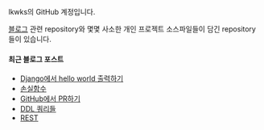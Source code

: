 lkwks의 GitHub 계정입니다.

[블로그](https://lkwks.github.io) 관련 repository와 몇몇 사소한 개인 프로젝트 소스파일들이 담긴 repository들이 있습니다.


#### 최근 블로그 포스트
<!-- BLOG-POST-LIST:START -->
- [Django에서 hello world 출력하기](https://lkwks.github.io/python/2022/01/05/django%EC%97%90%EC%84%9C-hello-world-%EC%B6%9C%EB%A0%A5%ED%95%98%EA%B8%B0.html)
- [손실함수](https://lkwks.github.io/cs231n/2022/01/02/%EC%86%90%EC%8B%A4%ED%95%A8%EC%88%98.html)
- [GitHub에서 PR하기](https://lkwks.github.io/github/2021/12/28/GitHub%EC%97%90%EC%84%9C-PR%ED%95%98%EA%B8%B0.html)
- [DDL 쿼리들](https://lkwks.github.io/db/2021/12/28/DDL-%EC%BF%BC%EB%A6%AC%EB%93%A4.html)
- [REST](https://lkwks.github.io/%EB%84%A4%ED%8A%B8%EC%9B%8C%ED%81%AC/2021/12/27/rest.html)
<!-- BLOG-POST-LIST:END -->
  
<!--![Top Langs](https://github-readme-stats.vercel.app/api/top-langs/?username=lkwks)-->

